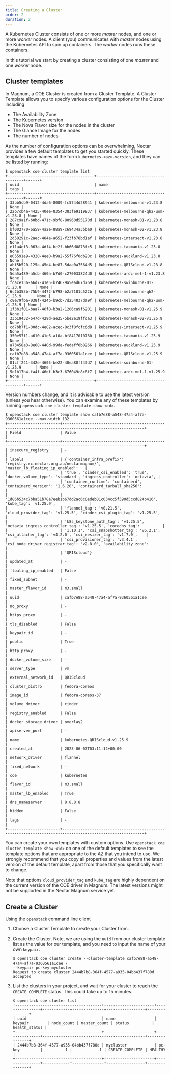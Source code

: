 ```yaml
---
title: Creating a Cluster
order: 2
duration: 2
---
```


A Kubernetes Cluster consists of one or more _master_ nodes, and one or more
_worker_ nodes. A client (you) communicates with _master_ nodes using the
Kubernetes API to spin up containers. The _worker_ nodes runs these containers.

In this tutorial we start by creating a cluster consisting of one _master_
and one _worker_ node.

## Cluster templates

In Magnum, a COE Cluster is created from a Cluster Template. A Cluster Template
allows you to specify various configuration options for the Cluster including:

- The Availability Zone
- The Kubernetes version
- The Nova Flavor size for the nodes in the cluster
- The Glance Image for the nodes
- The number of nodes

As the number of configuration options can be overwhelming, Nectar provides
a few default templates to get you started quickly. These templates have
names of the form `kubernetes-<az>-version`, and they can be listed by
running:

```
$ openstack coe cluster template list
+--------------------------------------+--------------------------------------+------+
| uuid                                 | name                                 | tags |
+--------------------------------------+--------------------------------------+------+
| 33bb5cb9-0412-4da6-8009-fc5744d28941 | kubernetes-melbourne-v1.23.8         | None |
| 22b7cb4a-4425-40ee-8354-383fe9119837 | kubernetes-melbourne-qh2-uom-v1.23.8 | None |
| 287c9a1f-b0bd-471c-9bf8-80960d55170d | kubernetes-monash-01-v1.23.8         | None |
| bf002770-6a59-4a2e-88a9-c69434a3bba0 | kubernetes-monash-02-v1.23.8         | None |
| 2d58291c-2aec-484a-a652-f23fb78bd1af | kubernetes-intersect-v1.23.8         | None |
| e11a4ef3-063a-4df4-bc2f-bb66d0873fc5 | kubernetes-tasmania-v1.23.8          | None |
| e05591e9-4320-4ee0-b9a2-55f76f0db28c | kubernetes-auckland-v1.23.8          | None |
| abf5b520-125a-45d4-be87-5daa0a7564d5 | kubernetes-QRIScloud-v1.23.8         | None |
| 5da5a489-a5cb-460a-b7d0-c270033824d0 | kubernetes-ardc-mel-1-v1.23.8        | None |
| fcace136-a6d7-41e5-b746-9a5ead67d769 | kubernetes-swinburne-01-v1.23.8      | None |
| 6c2b353b-75b9-4472-b798-b2a7101c522b | kubernetes-melbourne-qh2-v1.25.9     | None |
| c8e79fba-038f-424b-b9cb-7d254037da9f | kubernetes-melbourne-qh2-uom-v1.25.9 | None |
| 1f3b1f01-baa7-46f0-b3a2-1206ca9f6201 | kubernetes-monash-01-v1.25.9         | None |
| 33b19432-647d-429d-ae25-5be2e19ffca3 | kubernetes-monash-02-v1.25.9         | None |
| cd7bb7f1-00dc-4e82-acec-8c3f8fcfc6d8 | kubernetes-intersect-v1.25.9         | None |
| 350e57f1-a610-41e6-a10a-bf8417010760 | kubernetes-tasmania-v1.25.9          | None |
| a73458a3-8e68-440d-99de-fedaff0b8266 | kubernetes-auckland-v1.25.9          | None |
| cafb7e88-a548-47a4-af7a-9360561a1cee | kubernetes-QRIScloud-v1.25.9         | None |
| 01cff241-342e-4605-be22-40ea80ff4fd7 | kubernetes-swinburne-01-v1.25.9      | None |
| 5e1b17b4-fa4f-46df-b3c3-676049c8c8f7 | kubernetes-ardc-mel-1-v1.25.9        | None |
+--------------------------------------+--------------------------------------+------+
```

Version numbers change, and it is advisable to use the latest
version (unless you hear otherwise).  You can examine any of these
templates by running `openstack coe cluster template show <id>`.

```
$ openstack coe cluster template show cafb7e88-a548-47a4-af7a-9360561a1cee --max-width 132
+-----------------------+----------------------------------------------------------------------------------------------------------+
| Field                 | Value                                                                                                    |
+-----------------------+----------------------------------------------------------------------------------------------------------+
| insecure_registry     | -                                                                                                        |
| labels                | {'container_infra_prefix': 'registry.rc.nectar.org.au/nectarmagnum/', 'master_lb_floating_ip_enabled':   |
|                       | 'true', 'cinder_csi_enabled': 'true', 'docker_volume_type': 'standard', 'ingress_controller': 'octavia', |
|                       | 'container_runtime': 'containerd', 'containerd_version': '1.6.20', 'containerd_tarball_sha256':          |
|                       | '1d86b534c7bba51b78a7eeb1b67dd2ac6c0edeb01c034cc5f590d5ccd824b416', 'kube_tag': 'v1.25.9',               |
|                       | 'flannel_tag': 'v0.21.5', 'cloud_provider_tag': 'v1.25.5', 'cinder_csi_plugin_tag': 'v1.25.5',           |
|                       | 'k8s_keystone_auth_tag': 'v1.25.5', 'octavia_ingress_controller_tag': 'v1.25.5', 'coredns_tag':          |
|                       | '1.10.1', 'csi_snapshotter_tag': 'v6.2.1', 'csi_attacher_tag': 'v4.2.0', 'csi_resizer_tag': 'v1.7.0',    |
|                       | 'csi_provisioner_tag': 'v3.4.1', 'csi_node_driver_registrar_tag': 'v2.8.0', 'availability_zone':         |
|                       | 'QRIScloud'}                                                                                             |
| updated_at            | -                                                                                                        |
| floating_ip_enabled   | False                                                                                                    |
| fixed_subnet          | -                                                                                                        |
| master_flavor_id      | m3.small                                                                                                 |
| uuid                  | cafb7e88-a548-47a4-af7a-9360561a1cee                                                                     |
| no_proxy              | -                                                                                                        |
| https_proxy           | -                                                                                                        |
| tls_disabled          | False                                                                                                    |
| keypair_id            | -                                                                                                        |
| public                | True                                                                                                     |
| http_proxy            | -                                                                                                        |
| docker_volume_size    | -                                                                                                        |
| server_type           | vm                                                                                                       |
| external_network_id   | QRIScloud                                                                                                |
| cluster_distro        | fedora-coreos                                                                                            |
| image_id              | fedora-coreos-37                                                                                         |
| volume_driver         | cinder                                                                                                   |
| registry_enabled      | False                                                                                                    |
| docker_storage_driver | overlay2                                                                                                 |
| apiserver_port        | -                                                                                                        |
| name                  | kubernetes-QRIScloud-v1.25.9                                                                             |
| created_at            | 2023-06-07T03:11:12+00:00                                                                                |
| network_driver        | flannel                                                                                                  |
| fixed_network         | -                                                                                                        |
| coe                   | kubernetes                                                                                               |
| flavor_id             | m3.small                                                                                                 |
| master_lb_enabled     | True                                                                                                     |
| dns_nameserver        | 8.8.8.8                                                                                                  |
| hidden                | False                                                                                                    |
| tags                  | -                                                                                                        |
+-----------------------+----------------------------------------------------------------------------------------------------------+
```

You can create your own templates with custom options.  Use `openstack coe
cluster template show <id>` on one of the default templates to see the
template options that are appropriate to the AZ that you intend to use.  We
strongly recommend that you copy all properties and values from the latest
version of the default template, apart from those that you specifically
want to change.

Note that options `cloud_provider_tag` and `kube_tag` are highly dependent on
the current version of the COE driver in Magnum.  The latest versions might
not be supported in the Nectar Magnum service yet.

## Create a Cluster

Using the `openstack` command line client

1. Choose a Cluster Template to create your Cluster from.

1. Create the Cluster. Note, we are using the `uuid` from our cluster template list as the value for our template, and you need to input the name of your own `keypair`.

   ```
   $ openstack coe cluster create --cluster-template cafb7e88-a548-47a4-af7a-9360561a1cee \
   --keypair pc-key mycluster
   Request to create cluster 2444b7b8-364f-4577-a935-04bb437f780d accepted
   ```

1. List the clusters in your project, and wait for your cluster to reach the
   `CREATE_COMPLETE` status. This could take up to 15 minutes.

   ```
   $ openstack coe cluster list
   +--------------------------------------+----------------------+----------------+------------+--------------+-----------------+---------------+
   | uuid                                 | name                 | keypair        | node_count | master_count | status          | health_status |
   +--------------------------------------+----------------------+----------------+------------+--------------+-----------------+---------------+
   | 2444b7b8-364f-4577-a935-04bb437f780d | mycluster            | pc-key         |          1 |            1 | CREATE_COMPLETE | HEALTHY       |
   +--------------------------------------+----------------------+----------------+------------+--------------+-----------------+---------------+
   ```
